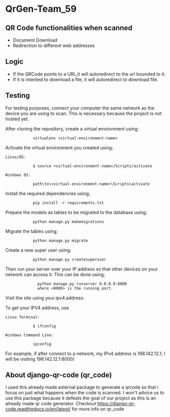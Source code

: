 # QrGen-Team_59


## QR Code functionalities when scanned

- Document Download
- Redirection to different web addresses

## Logic

- If the QRCode points to a URL,it will autoredirect to the url bounded to it.
- If it is intented to download a file, it will autoredirect to download file.

## Testing

For testing purposes, connect your computer the same network as the device you are using to scan.
This is necessary because the project is not hosted yet.

After cloning the repository, create a virtual environment using; 

                virtualenv <virtual-environment-name>
                 
Activate the virtual environment you created using;              
  
    Linux/OS: 
   
                $ source <virtual-environment-name>/Scripts/activate
              
    Windows OS:
   
                path\to\<virtual-environment-name>\Scripts\activate
  
Install the required dependencies using;

                pip install -r requirements.txt
                
Prepare the models as tables to be migrated to the database using;
                
                python manage.py makemigrations
                
Migrate the tables using;

                python manage.py migrate
                 
Create a new super user using:

                python manage.py createsuperuser
                 
Then run your server over your IP address so that other devices on your network can access it.
This can be done using;

                  python manage.py runserver 0.0.0.0:8000
                  where <8000> is the running port.

Visit the site using
                  your.ipv4.address:<the port>

To get your IPV4 address, use

    Linux Terminal: 
   
                $ ifconfig
              
    Windows Command Line:
   
                ipconfig

For example, if after connect to a network, my IPv4 address is 198.142.12.1, I will be visiting
                198.142.12.1:8000/


## About django-qr-code (qr_code)
I used this already made external package to generate a qrcode so that i focus on just what happens when the code is scanned.
I won't advice us to use this package because it defeats the goal of our project as this is an already made qr code generator.
Checkout https://django-qr-code.readthedocs.io/en/latest/ for more info on qr_code
